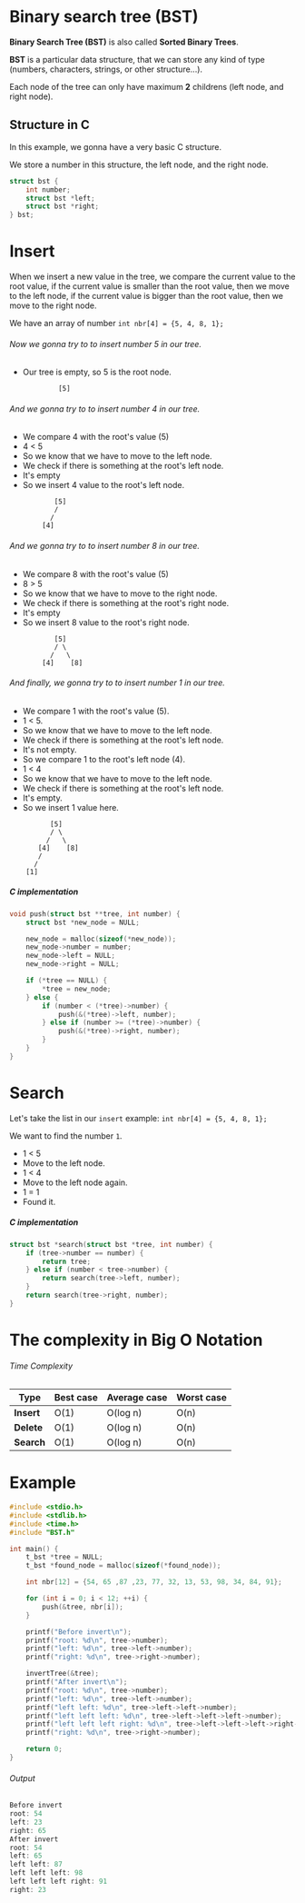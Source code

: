# Binary search tree (BST)

**Binary Search Tree (BST)** is also called **Sorted Binary Trees**.

**BST** is a particular data structure, that we can store any kind of type (numbers, characters, strings, or other structure...).

Each node of the tree can only have maximum **2** childrens (left node, and right node).

## Structure in C
In this example, we gonna have a very basic C structure.

We store a number in this structure, the left node, and the right node.

```C
struct bst {
    int number;
    struct bst *left;
    struct bst *right;
} bst;
```

# Insert
When we insert a new value in the tree, we compare the current value to the root value, if the current value is smaller than the root value, then we move to the left node, if the current value is bigger than the root value, then we move to the right node.

We have an array of number `int nbr[4] = {5, 4, 8, 1};`

###### Now we gonna try to to insert number 5 in our tree.

* Our tree is empty, so 5 is the root node.

```
            [5]
```

###### And we gonna try to to insert number 4 in our tree.

* We compare 4 with the root's value (5)
* 4 < 5
* So we know that we have to move to the left node.
* We check if there is something at the root's left node.
* It's empty
* So we insert 4 value to the root's left node.

```
           [5]
           /
          /
        [4]
```
###### And we gonna try to to insert number 8 in our tree.

* We compare 8 with the root's value (5)
* 8 > 5
* So we know that we have to move to the right node.
* We check if there is something at the root's right node.
* It's empty
* So we insert 8 value to the root's right node.

```
           [5]
           / \
          /   \
        [4]    [8]
```

###### And finally, we gonna try to to insert number 1 in our tree.

* We compare 1 with the root's value (5).
* 1 < 5.
* So we know that we have to move to the left node.
* We check if there is something at the root's left node.
* It's not empty.
* So we compare 1 to the root's left node (4).
* 1 < 4
* So we know that we have to move to the left node.
* We check if there is something at the root's left node.
* It's empty.
* So we insert 1 value here.


```
          [5]
          / \
         /   \
       [4]    [8]
       /
      /
    [1]
```

##### C implementation

```C
void push(struct bst **tree, int number) {
    struct bst *new_node = NULL;

    new_node = malloc(sizeof(*new_node));
    new_node->number = number;
    new_node->left = NULL;
    new_node->right = NULL;

    if (*tree == NULL) {
        *tree = new_node;
    } else {
        if (number < (*tree)->number) {
            push(&(*tree)->left, number);
        } else if (number >= (*tree)->number) {
            push(&(*tree)->right, number);
        }
    }
}
```

# Search
Let's take the list in our `insert` example: `int nbr[4] = {5, 4, 8, 1};`

We want to find the number `1`.

* 1 < 5
* Move to the left node.
* 1 < 4
* Move to the left node again.
* 1 = 1
* Found it.

##### C implementation

```C
struct bst *search(struct bst *tree, int number) {
    if (tree->number == number) {
        return tree;
    } else if (number < tree->number) {
        return search(tree->left, number);
    }
    return search(tree->right, number);
}
```

# The complexity in Big O Notation
###### Time Complexity
| Type       | Best case | Average case | Worst case |
|------------|-----------|--------------|------------|
| **Insert** | O(1)      | O(log n)     | O(n)       |
| **Delete** | O(1)      | O(log n)     | O(n)       |
| **Search** | O(1)      | O(log n)     | O(n)       |

# Example
```C
#include <stdio.h>
#include <stdlib.h>
#include <time.h>
#include "BST.h"

int main() {
    t_bst *tree = NULL;
    t_bst *found_node = malloc(sizeof(*found_node));

    int nbr[12] = {54, 65 ,87 ,23, 77, 32, 13, 53, 98, 34, 84, 91};

    for (int i = 0; i < 12; ++i) {
        push(&tree, nbr[i]);
    }

    printf("Before invert\n");
    printf("root: %d\n", tree->number);
    printf("left: %d\n", tree->left->number);
    printf("right: %d\n", tree->right->number);

    invertTree(&tree);
    printf("After invert\n");
    printf("root: %d\n", tree->number);
    printf("left: %d\n", tree->left->number);
    printf("left left: %d\n", tree->left->left->number);
    printf("left left left: %d\n", tree->left->left->left->number);
    printf("left left left right: %d\n", tree->left->left->left->right->number);
    printf("right: %d\n", tree->right->number);

    return 0;
}
```

###### Output
```C
Before invert
root: 54
left: 23
right: 65
After invert
root: 54
left: 65
left left: 87
left left left: 98
left left left right: 91
right: 23
```